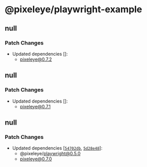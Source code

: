 # @pixeleye/playwright-example

## null

### Patch Changes

- Updated dependencies []:
  - pixeleye@0.7.2

## null

### Patch Changes

- Updated dependencies []:
  - pixeleye@0.7.1

## null

### Patch Changes

- Updated dependencies [[`54702db`](https://github.com/pixeleye-io/pixeleye/commit/54702db29c7d86770c0d5db7a33a3e931f2a55fb), [`5d28e48`](https://github.com/pixeleye-io/pixeleye/commit/5d28e486d4bdd6f2c04b996681600a6eef500ed8)]:
  - @pixeleye/playwright@0.5.0
  - pixeleye@0.7.0

